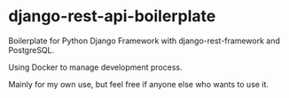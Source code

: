 # django-rest-api-boilerplate
Boilerplate for Python Django Framework with django-rest-framework and PostgreSQL.

Using Docker to manage development process.

Mainly for my own use, but feel free if anyone else who wants to use it. 